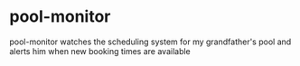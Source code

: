 # pool-monitor
pool-monitor watches the scheduling system for my grandfather's pool and alerts him when new booking times are available
